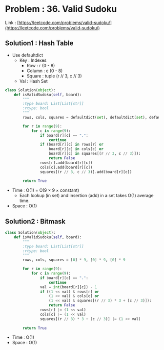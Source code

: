 # Problem : 36. Valid Sudoku
Link : [https://leetcode.com/problems/valid-sudoku/](https://leetcode.com/problems/valid-sudoku/)

## Solution1 : Hash Table
- Use defaultdict
  - Key : Indexes
    - Row : r (0 - 8)
    - Column : c (0 - 8)
    - Square : tuple (r // 3, c // 3)
  - Val : Hash Set
```python
class Solution(object):
    def isValidSudoku(self, board):
        """
        :type board: List[List[str]]
        :rtype: bool
        """
        rows, cols, squares = defaultdict(set), defaultdict(set), defaultdict(set)

        for r in range(9):
            for c in range(9):
                if board[r][c] == ".":
                    continue
                if (board[r][c] in rows[r] or
                    board[r][c] in cols[c] or
                    board[r][c] in squares[(r // 3, c // 3)]):
                    return False
                rows[r].add(board[r][c])
                cols[c].add(board[r][c])
                squares[(r // 3, c // 3)].add(board[r][c])
        
        return True
```
- Time : O(1) = O(9 × 9 × constant)
  - Each lookup (in set) and insertion (add) in a set takes O(1) average time.
- Space : O(1)

## Solution2 : Bitmask

```python
class Solution(object):
    def isValidSudoku(self, board):
        """
        :type board: List[List[str]]
        :rtype: bool
        """
        rows, cols, squares = [0] * 9, [0] * 9, [0] * 9

        for r in range(9):
            for c in range(9):
                if board[r][c] == ".":
                    continue
                val = int(board[r][c]) - 1
                if ((1 << val) & rows[r] or
                    (1 << val) & cols[c] or
                    (1 << val) & squares[(r // 3) * 3 + (c // 3)]):
                    return False
                rows[r] |= (1 << val)
                cols[c] |= (1 << val)
                squares[(r // 3) * 3 + (c // 3)] |= (1 << val)
        
        return True
```
- Time : O(1)
- Space : O(1)
